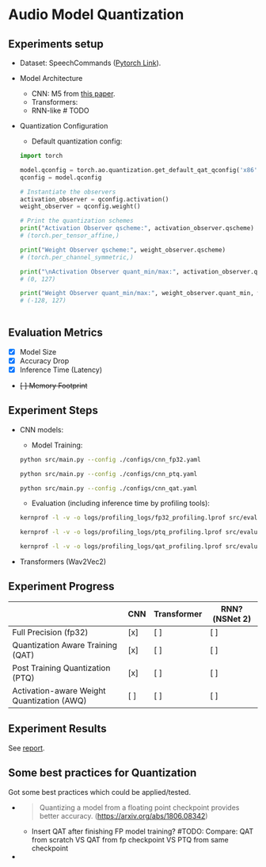 # Audio Model Quantization

## Experiments setup

- Dataset: SpeechCommands ([Pytorch Link](https://pytorch.org/audio/main/generated/torchaudio.datasets.SPEECHCOMMANDS.html)).

- Model Architecture

    - CNN: M5 from [this paper](https://arxiv.org/abs/1610.00087).
    - Transformers: 
    - RNN-like # TODO

- Quantization Configuration

    - Default quantization config: 

    ``` Python
    import torch

    model.qconfig = torch.ao.quantization.get_default_qat_qconfig('x86')
    qconfig = model.qconfig

    # Instantiate the observers
    activation_observer = qconfig.activation()
    weight_observer = qconfig.weight()

    # Print the quantization schemes
    print("Activation Observer qscheme:", activation_observer.qscheme) 
    # (torch.per_tensor_affine,)

    print("Weight Observer qscheme:", weight_observer.qscheme) 
    # (torch.per_channel_symmetric,)

    print("\nActivation Observer quant_min/max:", activation_observer.quant_min, activation_observer.quant_max) 
    # (0, 127)

    print("Weight Observer quant_min/max:", weight_observer.quant_min, weight_observer.quant_max) 
    # (-128, 127)
            
    ```


## Evaluation Metrics

- [x] Model Size
- [x] Accuracy Drop
- [x] Inference Time (Latency)
- ~~[ ] Memory Footprint~~

## Experiment Steps

- CNN models:
    - Model Training:

    ``` bash
    python src/main.py --config ./configs/cnn_fp32.yaml

    python src/main.py --config ./configs/cnn_ptq.yaml

    python src/main.py --config ./configs/cnn_qat.yaml
    ```

    - Evaluation (including inference time by profiling tools):

    ``` bash
    kernprof -l -v -o logs/profiling_logs/fp32_profiling.lprof src/evaluate.py --checkpoint ./models/cnn_fp32_model.pth --config ./configs/cnn_fp32.yaml

    kernprof -l -v -o logs/profiling_logs/ptq_profiling.lprof src/evaluate.py --checkpoint ./models/cnn_ptq_model.pth --config ./configs/cnn_ptq.yaml

    kernprof -l -v -o logs/profiling_logs/qat_profiling.lprof src/evaluate.py --checkpoint ./models/cnn_qat_model.pth --config ./configs/cnn_qat.yaml
    ```



- Transformers (Wav2Vec2)


## Experiment Progress

|  | CNN | Transformer | RNN?(NSNet 2) |
| ---- | ---- | ---- | ---- |
| Full Precision (fp32) | [x] | [ ] | [ ] |
| Quantization Aware Training (QAT) | [x] | [ ] | [ ] |
| Post Training Quantization (PTQ) | [x] | [ ] | [ ] |
| Activation-aware Weight Quantization (AWQ) | [ ] | [ ] | [ ] |


## Experiment Results

See [report](/notebook/visualization.ipynb).

## Some best practices for Quantization

Got some best practices which could be applied/tested.

- > Quantizing a model from a floating point checkpoint provides better accuracy. 
(https://arxiv.org/abs/1806.08342) 

    - Insert QAT after finishing FP model training? 
        #TODO: Compare: QAT from scratch VS QAT from fp checkpoint VS PTQ from same checkpoint

- 